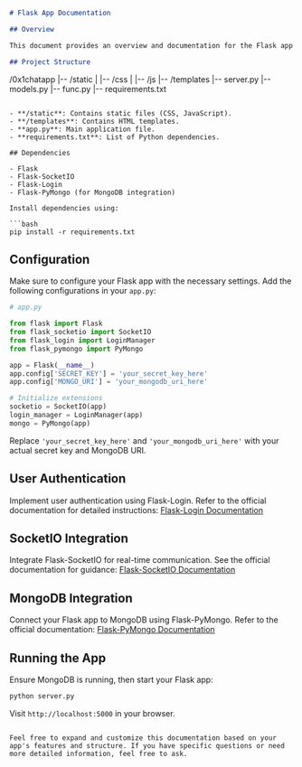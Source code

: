 
```markdown
# Flask App Documentation

## Overview

This document provides an overview and documentation for the Flask app developed with Flask-SocketIO, Flask-Login, and MongoDB.

## Project Structure

```
/0x1chatapp
|-- /static
|   |-- /css
|   |-- /js
|-- /templates
|-- server.py
|-- models.py
|-- func.py
|-- requirements.txt

```

- **/static**: Contains static files (CSS, JavaScript).
- **/templates**: Contains HTML templates.
- **app.py**: Main application file.
- **requirements.txt**: List of Python dependencies.

## Dependencies

- Flask
- Flask-SocketIO
- Flask-Login
- Flask-PyMongo (for MongoDB integration)

Install dependencies using:

```bash
pip install -r requirements.txt
```

## Configuration

Make sure to configure your Flask app with the necessary settings. Add the following configurations in your `app.py`:

```python
# app.py

from flask import Flask
from flask_socketio import SocketIO
from flask_login import LoginManager
from flask_pymongo import PyMongo

app = Flask(__name__)
app.config['SECRET_KEY'] = 'your_secret_key_here'
app.config['MONGO_URI'] = 'your_mongodb_uri_here'

# Initialize extensions
socketio = SocketIO(app)
login_manager = LoginManager(app)
mongo = PyMongo(app)
```

Replace `'your_secret_key_here'` and `'your_mongodb_uri_here'` with your actual secret key and MongoDB URI.

## User Authentication

Implement user authentication using Flask-Login. Refer to the official documentation for detailed instructions: [Flask-Login Documentation](https://flask-login.readthedocs.io/en/latest/)

## SocketIO Integration

Integrate Flask-SocketIO for real-time communication. See the official documentation for guidance: [Flask-SocketIO Documentation](https://flask-socketio.readthedocs.io/en/latest/)

## MongoDB Integration

Connect your Flask app to MongoDB using Flask-PyMongo. Refer to the official documentation: [Flask-PyMongo Documentation](https://flask-pymongo.readthedocs.io/en/latest/)

## Running the App

Ensure MongoDB is running, then start your Flask app:

```bash
python server.py
```

Visit `http://localhost:5000` in your browser.

```

Feel free to expand and customize this documentation based on your app's features and structure. If you have specific questions or need more detailed information, feel free to ask.
```